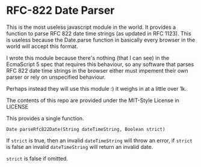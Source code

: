 RFC-822 Date Parser
===================

This is the most useless javascript module in the world. It provides a function 
to parse RFC 822 date time strings (as updated in RFC 1123). This is useless 
because the Date.parse function in basically every browser in the world will 
accept this format.  

I wrote this module because there's nothing (that I can see) in the EcmaScript 
5 spec that requires this behaviour, so any software that parses RFC 822 date 
time strings in the browser either must impement their own parser or rely on 
unspecified behaviour.

Perhaps instead they will use this module :) it weighs in at a little over 1k.

The contents of this repo are provided under the MIT-Style License in LICENSE

This provides a single function.

`Date parseRfc822Date(String dateTimeString, Boolean strict)`

If `strict` is true, then an invalid `dateTimeString` will throw an error, if
`strict` is false an invalid `dateTimeString` will return an invalid date. 

`strict` is false if omitted.